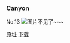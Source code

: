 ### Canyon
No.13
![图片不见了~~~](https://imgs.xkcd.com/comics/canyon_small.jpg)

[原址](https://xkcd.com//13) [下载](https://imgs.xkcd.com/comics/canyon_small.jpg)

